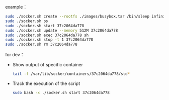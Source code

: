 example：

```sh
sudo ./socker.sh create --rootfs ./images/busybox.tar /bin/sleep infinity
sudo ./socker.sh ps
sudo ./socker.sh start 37c2064da778
sudo ./socker.sh update --memory 512M 37c2064da778
sudo ./socker.sh exec 37c2064da778 sh
sudo ./socker.sh stop -t 1 37c2064da778
sudo ./socker.sh rm 37c2064da778
```

for dev：
- Show output of specific container
    ```sh
    tail -f /var/lib/socker/containers/37c2064da778/std*
    ```
- Track the execution of the script
    ```sh
    sudo bash -x ./socker.sh start 37c2064da778
    ```
